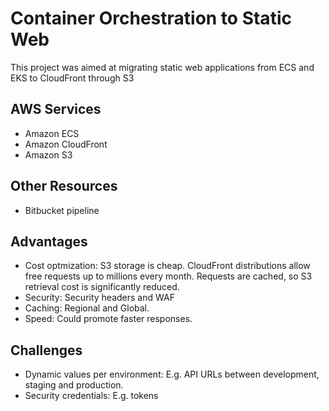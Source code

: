 # Container Orchestration to Static Web

This project was aimed at migrating static web applications from ECS and EKS to CloudFront through S3

## AWS Services

- Amazon ECS
- Amazon CloudFront
- Amazon S3

## Other Resources
- Bitbucket pipeline

## Advantages
- Cost optmization: S3 storage is cheap. CloudFront distributions allow free requests up to millions every month. Requests are cached, so S3 retrieval cost is significantly reduced.
- Security: Security headers and WAF
- Caching: Regional and Global.
- Speed: Could promote faster responses.

## Challenges
- Dynamic values per environment: E.g. API URLs between development, staging and production.
- Security credentials: E.g. tokens
